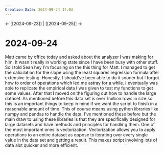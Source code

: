 ```yaml
---
Creation Date: 2024-09-24 14:03
---
```


<- [[2024-09-23]] | [[2024-09-25]]  ->

# 2024-09-24
Matt came by office today and asked about the analyzer I was making for him. It wasn't really in working state since I have been busy with other stuff. So I told Sean hey I'm focusing on the this thing for Matt. I managed to get the calculation for the slope using the least squares regression formula after extensive testing. Honestly, I should've been able to do it sooner but I forgot how to order of operations which led me astray for a while. I eventually was able to replicate the empirical data I was given to test my functions to get some values. After that I moved on the figuring out how to handle the large dataset. As mentioned before this data set is over 1million rows in size so this is an important things to keep in mind if we want the script to finish in a reasonable amount of time. This of course means using python libraries like numpy and pandas to handle the data. I've mentioned these before but the main draw to using these libraries is that they are specifically designed for large datasets and have methods and principles for handling them. One of the most important ones is vectorization. Vectorization allows you to apply operations to an entire dataset as oppose to iterating over every single value in the data set and getting a result. This makes script involving lots of data alot quicker and more efficient. 